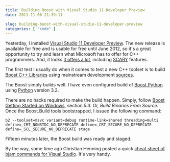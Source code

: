 ```yaml
---
title: Building Boost with Visual Studio 11 Developer Preview
date: 2011-11-06 21:39:11

slug: building-boost-with-visual-studio-11-developer-preview
categories: [ "code" ]
---
```


Yesterday, I installed [Visual Studio 11 Developer Preview](http://www.microsoft.com/visualstudio/en-us/visual-studio-11). The new release is available for free and is usable for free until June 2012, so it's a great opportunity to try and learn what Microsoft has to offer for C++ programmers. And, it looks [it offers a lot](http://msdn.microsoft.com/en-us/library/hh409293%28v=vs.110%29.aspx), including [SCARY](http://www.open-std.org/jtc1/sc22/WG21/docs/papers/2009/n2980.pdf) features.


The first test I usually do when it comes to test a new C++ toolset is to build [Boost C++ Libraries](http://www.boost.org/) using mainstream development [sources](https://svn.boost.org/svn/boost/trunk/).


The Boost simply builds well. I have even configured build of [Boost.Python](http://www.boost.org/doc/libs/release/libs/python/doc/index.html) using [Python](http://www.python.org) version 3.2.


There are no hacks required to make the build happen. Simply, follow [Boost Getting Started on Windows](http://www.boost.org/doc/libs/release/more/getting_started/windows.html), section _5.3. Or, Build Binaries From Source_. Once the Boost.Build tools bootstrapped, I issued the following command:

    
```
b2 --toolset=msvc variant=debug runtime-link=shared threading=multi define=_CRT_NONSTDC_NO_DEPRECATE define=_CRT_SECURE_NO_DEPRECATE define=_SCL_SECURE_NO_DEPRECATE stage
```


Fifteen minutes later, the Boost build was ready and staged.


By the way, some time ago Christian Henning posted a quick [cheat sheet of bjam commands for Visual Studio](http://cppsnippets.wordpress.com/2010/07/17/building-the-boost-libraries/). It's very handy.
